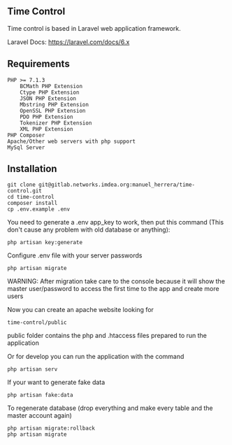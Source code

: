 ## Time Control

Time control is based in Laravel web application framework.

Laravel Docs: https://laravel.com/docs/6.x

## Requirements

    PHP >= 7.1.3
        BCMath PHP Extension
        Ctype PHP Extension
        JSON PHP Extension
        Mbstring PHP Extension
        OpenSSL PHP Extension
        PDO PHP Extension
        Tokenizer PHP Extension
        XML PHP Extension
    PHP Composer
    Apache/Other web servers with php support
    MySql Server

## Installation

    git clone git@gitlab.networks.imdea.org:manuel_herrera/time-control.git
    cd time-control
    composer install
    cp .env.example .env
    
You need to generate a .env app_key to work, then put this command (This don't cause any problem with old database or anything):
    
    php artisan key:generate 

Configure .env file with your server passwords    

    php artisan migrate
    
WARNING: After migration take care to the console because it will show the master user/password
to access the first time to the app and create more users

Now you can create an apache website looking for

    time-control/public
    
public folder contains the php and .htaccess files prepared to run the application

Or for develop you can run the application with the command

    php artisan serv
    
If your want to generate fake data

    php artisan fake:data
    
To regenerate database (drop everything and make every table and the master account again)

    php artisan migrate:rollback
    php artisan migrate
